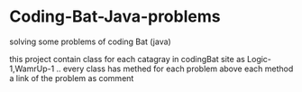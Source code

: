 # Coding-Bat-Java-problems
solving some problems of coding Bat (java)

this project contain  class for each catagray in codingBat site as Logic-1,WamrUp-1 ..
every class has methed for each problem above each method a link of the problem as comment


